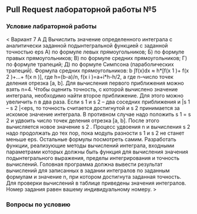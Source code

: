 ## Pull Request лабораторной работы №5


### Условие лабраторной работы

< Вариант 7 А Д
Вычислить значение определенного интеграла с аналитически заданной подынтегральной
функцией с заданной точностью eps
А) по формуле левых прямоугольников;
Б) по формуле правых прямоугольников;
В) по формуле средних прямоугольников;
Г) по формуле трапеций;
Д) по формуле Симпсона (параболических трапеций).
Формула средних прямоугольников:
b
∫f(x)dx ≈ h*[f(x 1 )+ f(x 2 )+…+ f(x n )], где h=(b-a)/n, f(x i )=a+i*h-h/2,
a
где n–число точек деления отрезка [a, b]. Для вычисления первого приближения можно взять
n=4. Чтобы оценить точность, с которой вычислено значение интеграла, необходимо найти второе
приближение. Для этого можно увеличить n в два раза. Если s 1 и s 2 – два соседних приближения и |s 1
– s 2 |&lt;eps, то точность считается достигнутой и s 2 принимается за искомое значение интеграла. В
противном случае надо положить s 1 = s 2 и удвоить число точек деления отрезка [a, b]. После этого
вычисляется новое значение s 2 . Процесс удвоения n и вычисления s 2 надо продолжать до тех пор,
пока модуль разности s 1 и s 2 не станет меньше eps. Остальные формулы посмотреть самим.
Разработать функции, реализующие методы вычислений интеграла, входными параметрами
которых должны быть функция для вычисления значения подынтегрального выражения, пределы
интегрирования и точность вычислений. Головная программа должна вывести результат вычислений
для записанных в задании интегралов по заданным формулам и значение n, при котором достигнута
заданная точность. Для проверки вычислений в таблице приведены значения интегралов.
Номер задания равен вашему индивидуальному номеру. >

### Вопросы по условию

